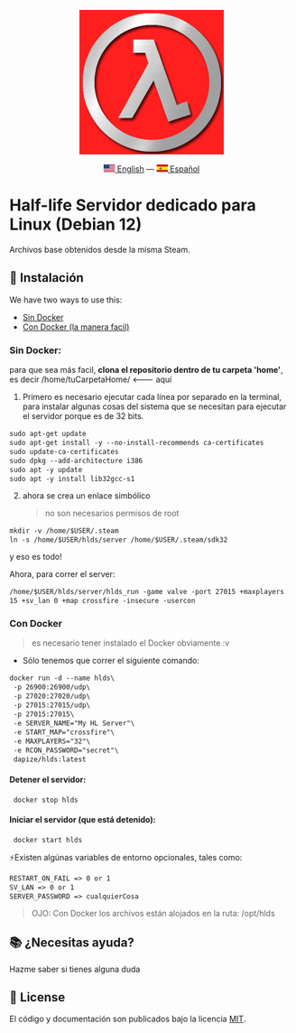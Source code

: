 <div align="center">
    <p>
      <img src="images/logo.png" alt="Half-life Servidor dedicado para Linux" />
    </p>
    <p>
      <a href="README.md"><img src="images/en_US.png" alt="English Language"/> English</a> — <a href="README-es_ES.md"><img src="images/es_ES.png" alt="Idioma Español"/> Español</a>
    </p>
</div>

# Half-life Servidor dedicado para Linux (Debian 12)

Archivos base obtenidos desde la misma Steam.

## 🔧 Instalación

We have two ways to use this:

- [Sin Docker](#sin-docker)
- [Con Docker (la manera facil)](#con-docker)

### Sin Docker:

para que sea más facil, **clona el repositorio dentro de tu carpeta 'home'**, es decir /home/tuCarpetaHome/ <--- aquí

1. Primero es necesario ejecutar cada línea por separado en la terminal, para instalar algunas cosas del sistema que se necesitan para ejecutar el servidor porque es de 32 bits.

```
sudo apt-get update
sudo apt-get install -y --no-install-recommends ca-certificates
sudo update-ca-certificates
sudo dpkg --add-architecture i386
sudo apt -y update
sudo apt -y install lib32gcc-s1
```

2. ahora se crea un enlace simbólico
   > no son necesarios permisos de root

```
mkdir -v /home/$USER/.steam
ln -s /home/$USER/hlds/server /home/$USER/.steam/sdk32
```

y eso es todo!

Ahora, para correr el server:

```
/home/$USER/hlds/server/hlds_run -game valve -port 27015 +maxplayers 15 +sv_lan 0 +map crossfire -insecure -usercon
```

### Con Docker

> es necesario tener instalado el Docker obviamente :v

- Sólo tenemos que correr el siguiente comando:

```
docker run -d --name hlds\
 -p 26900:26900/udp\
 -p 27020:27020/udp\
 -p 27015:27015/udp\
 -p 27015:27015\
 -e SERVER_NAME="My HL Server"\
 -e START_MAP="crossfire"\
 -e MAXPLAYERS="32"\
 -e RCON_PASSWORD="secret"\
 dapize/hlds:latest
```

#### Detener el servidor:

```
 docker stop hlds
```

#### Iniciar el servidor (que está detenido):

```
 docker start hlds
```

⚡Existen algúnas variables de entorno opcionales, tales como:

```
RESTART_ON_FAIL => 0 or 1
SV_LAN => 0 or 1
SERVER_PASSWORD => cualquierCosa
```

> OJO: Con Docker los archivos están alojados en la ruta: /opt/hlds

## 📚 ¿Necesitas ayuda?

Hazme saber si tienes alguna duda

## 🧾 License

El código y documentación son publicados bajo la licencia [MIT](LICENSE).
